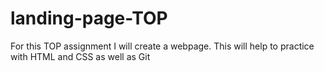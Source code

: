 # landing-page-TOP
For this TOP assignment I will create a webpage. This will help to practice with HTML and CSS as well as Git
